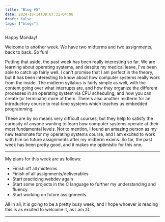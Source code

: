 ```yaml
---
title: "Blog #5"
date: 2024-10-14T08:07:31-04:00
draft: false
tags: ["blogs"]
---
```


Happy Monday!

Welcome to another week. We have two midterms and two assignments, back to back. So fun!

Putting that aside, the past week has been really interesting so far. We are learning about operating systems, and despite my medical leave, I've been able to catch up fairly well. I can't promise that I am perfect in the theory, but it has been interesting to know about how computer systems really work from the inside. The midterm syllabus is fairly simple as well, with the content going over what interrupts are, and how they organize the different processes in an operating system via CPU scheduling, and how you can create (or terminate) more of them. There's also another midterm for an introductory course to real-time systems which teaches us embedded programming. 

These are by no means very difficult courses, but they help to satisfy the curiosity of anyone wanting to learn how computer systems operate at their most fundamental levels. Not to mention, I found an amazing person as my new teammate for my operating systems course, and I am excited to work with him on future assignments after my midterm exams. So far, the past week has been pretty good, and it makes me optimistic for this one.

---

My plans for this week are as follows:

* Finish off all midterms
* Finish of all assignments/deliverables
* Start practicing webdev again
* Start some projects in the C language to further my understanding and fluency.
* Start working on future assignments.

All in all, it is going to be a pretty busy week, and I hope whoever is reading this is as excited to welcome it, as I am :D

---